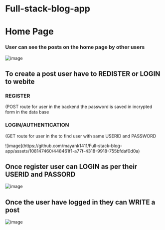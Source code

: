 # Full-stack-blog-app


<h1>Home Page</h1>


<h3>User can see the posts on the home page by other users</h3>

![image](https://github.com/mayank1411/Full-stack-blog-app/assets/108147460/f7f50777-0d42-4c8f-a1dc-28d814380b88)

<h2>To create a post user have to REDISTER or LOGIN to webite</h2>
<p><h3>REGISTER</h3> (POST route for user in the backend the password is saved in incrypted form in the data base</p>
<p><h3>LOGIN/AUTHENTICATION</h3> (GET route for user in the to find user with same USERID and PASSWORD</p>
![image](https://github.com/mayank1411/Full-stack-blog-app/assets/108147460/448461f1-a77f-4318-9918-755bfdaf0d0a)

<h2>Once register user can LOGIN as per their USERID and PASSORD</h2>

![image](https://github.com/mayank1411/Full-stack-blog-app/assets/108147460/7ec2838e-81f0-47da-9114-cbb68038be09)

<h2>Once the user have logged in they can WRITE a post</h2>

![image](https://github.com/mayank1411/Full-stack-blog-app/assets/108147460/e163ea0d-221f-4f48-9b41-8b64e9f4a7d0)
